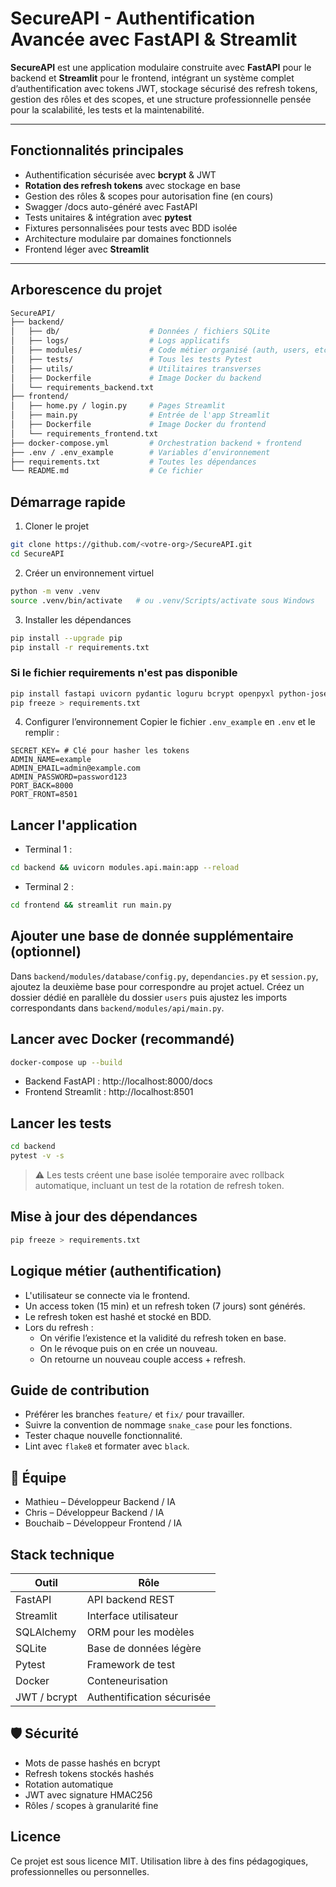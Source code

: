 # SecureAPI - Authentification Avancée avec FastAPI & Streamlit

**SecureAPI** est une application modulaire construite avec **FastAPI** pour le backend et **Streamlit** pour le frontend, intégrant un système complet d’authentification avec tokens JWT, stockage sécurisé des refresh tokens, gestion des rôles et des scopes, et une structure professionnelle pensée pour la scalabilité, les tests et la maintenabilité.

---

## Fonctionnalités principales

- Authentification sécurisée avec **bcrypt** & JWT
- **Rotation des refresh tokens** avec stockage en base
- Gestion des rôles & scopes pour autorisation fine (en cours)
- Swagger /docs auto-généré avec FastAPI
- Tests unitaires & intégration avec **pytest**
- Fixtures personnalisées pour tests avec BDD isolée
- Architecture modulaire par domaines fonctionnels
- Frontend léger avec **Streamlit**

---

## Arborescence du projet

```bash
SecureAPI/
├── backend/
│   ├── db/                    # Données / fichiers SQLite
│   ├── logs/                  # Logs applicatifs
│   ├── modules/               # Code métier organisé (auth, users, etc.)
│   ├── tests/                 # Tous les tests Pytest
│   ├── utils/                 # Utilitaires transverses
│   ├── Dockerfile             # Image Docker du backend
│   └── requirements_backend.txt
├── frontend/
│   ├── home.py / login.py     # Pages Streamlit
│   ├── main.py                # Entrée de l'app Streamlit
│   ├── Dockerfile             # Image Docker du frontend
│   └── requirements_frontend.txt
├── docker-compose.yml         # Orchestration backend + frontend
├── .env / .env_example        # Variables d’environnement
├── requirements.txt           # Toutes les dépendances
└── README.md                  # Ce fichier
```

## Démarrage rapide

1. Cloner le projet
```bash
git clone https://github.com/<votre-org>/SecureAPI.git
cd SecureAPI
```

2. Créer un environnement virtuel
```bash
python -m venv .venv
source .venv/bin/activate   # ou .venv/Scripts/activate sous Windows
```

3. Installer les dépendances
```bash
pip install --upgrade pip
pip install -r requirements.txt
```

### Si le fichier requirements n'est pas disponible
```bash
pip install fastapi uvicorn pydantic loguru bcrypt openpyxl python-jose python-dotenv SQLAlchemy python-multipart pydantic[email] pytest flake8 httpx streamlit requests black
pip freeze > requirements.txt
```

4. Configurer l’environnement
Copier le fichier `.env_example` en `.env` et le remplir :
```env
SECRET_KEY= # Clé pour hasher les tokens
ADMIN_NAME=example
ADMIN_EMAIL=admin@example.com
ADMIN_PASSWORD=password123
PORT_BACK=8000
PORT_FRONT=8501
```

## Lancer l'application

- Terminal 1 :
```bash
cd backend && uvicorn modules.api.main:app --reload
```
- Terminal 2 :
```bash
cd frontend && streamlit run main.py
```

## Ajouter une base de donnée supplémentaire (optionnel)

Dans `backend/modules/database/config.py`, `dependancies.py` et `session.py`, ajoutez la deuxième base pour correspondre au projet actuel. Créez un dossier dédié en parallèle du dossier `users` puis ajustez les imports correspondants dans `backend/modules/api/main.py`.

## Lancer avec Docker (recommandé)
```bash
docker-compose up --build
```

- Backend FastAPI : http://localhost:8000/docs
- Frontend Streamlit : http://localhost:8501

## Lancer les tests
```bash
cd backend
pytest -v -s
```
> ⚠️ Les tests créent une base isolée temporaire avec rollback automatique, incluant un test de la rotation de refresh token.

## Mise à jour des dépendances
```bash
pip freeze > requirements.txt
```

## Logique métier (authentification)

- L'utilisateur se connecte via le frontend.
- Un access token (15 min) et un refresh token (7 jours) sont générés.
- Le refresh token est hashé et stocké en BDD.
- Lors du refresh :
  - On vérifie l’existence et la validité du refresh token en base.
  - On le révoque puis on en crée un nouveau.
  - On retourne un nouveau couple access + refresh.

## Guide de contribution

- Préférer les branches `feature/` et `fix/` pour travailler.
- Suivre la convention de nommage `snake_case` pour les fonctions.
- Tester chaque nouvelle fonctionnalité.
- Lint avec `flake8` et formater avec `black`.

## 🌟 Équipe

- Mathieu – Développeur Backend / IA
- Chris – Développeur Backend / IA
- Bouchaib – Développeur Frontend / IA

## Stack technique

| Outil        | Rôle                    |
|--------------|--------------------------|
| FastAPI      | API backend REST         |
| Streamlit    | Interface utilisateur    |
| SQLAlchemy   | ORM pour les modèles     |
| SQLite       | Base de données légère     |
| Pytest       | Framework de test        |
| Docker       | Conteneurisation         |
| JWT / bcrypt | Authentification sécurisée |

## 🛡️ Sécurité

- Mots de passe hashés en bcrypt
- Refresh tokens stockés hashés
- Rotation automatique
- JWT avec signature HMAC256
- Rôles / scopes à granularité fine

## Licence

Ce projet est sous licence MIT. Utilisation libre à des fins pédagogiques, professionnelles ou personnelles.